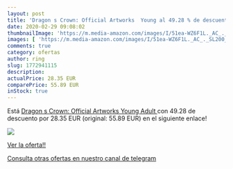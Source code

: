 ```yaml
---
layout: post
title: 'Dragon s Crown: Official Artworks  Young al 49.28 % de descuento'
date: 2020-02-29 09:08:02
thumbnailImage: 'https://m.media-amazon.com/images/I/51ea-WZ6F1L._AC_._SL200_.jpg'
images: [ 'https://m.media-amazon.com/images/I/51ea-WZ6F1L._AC_._SL200_.jpg' ]
comments: true
category: ofertas
author: ring
slug: 1772941115
description:
actualPrice: 28.35 EUR
comparePrice: 55.89 EUR
inStock: true
---
```


Está [Dragon s Crown: Official Artworks  Young Adult ](https://www.amazon.com/dp/1772941115/?tag=redken08-20) con 49.28 de descuento por 28.35 EUR (original: 55.89 EUR) en el siguiente enlace!

[![](https://m.media-amazon.com/images/I/51ea-WZ6F1L._AC_._SL200_.jpg)](https://www.amazon.com/dp/1772941115/?tag=redken08-20)

[Ver la oferta!!](https://www.amazon.com/dp/1772941115/?tag=redken08-20)

[Consulta otras ofertas en nuestro canal de telegram](https://t.me/s/ofertas25)

